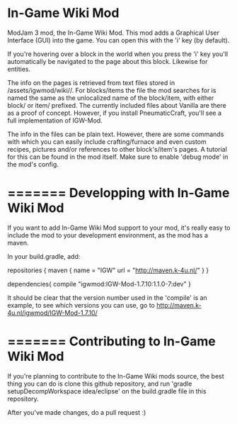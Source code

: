 In-Game Wiki Mod
=======

ModJam 3 mod, the In-Game Wiki Mod. This mod adds a Graphical User Interface (GUI) into the game. You can open this with the 'i' key (by default).

If you're hovering over a block in the world when you press the 'i' key you'll automatically be navigated to the page about this block. Likewise for entities.

The info on the pages is retrieved from text files stored in /assets/igwmod/wiki/<language>/. For blocks/items the file the mod searches for is named the same as the unlocalized name of the block/item, with either block/ or item/ prefixed. The currently included files about Vanilla are there as a proof of concept. However, if you install PneumaticCraft, you'll see a full implementation of IGW-Mod.

The info in the files can be plain text. However, there are some commands with which you can easily include crafting/furnace and even custom recipes, pictures and/or references to other block's/item's pages. A tutorial for this can be found in the mod itself. Make sure to enable 'debug mode' in the mod's config.

=======
Developping with In-Game Wiki Mod
=======
If you want to add In-Game Wiki Mod support to your mod, it's really easy to include the mod to your development environment, as the mod has a maven.

In your build.gradle, add:

repositories {
		maven {
			name = "IGW"
			url = "http://maven.k-4u.nl/"
		}
}

dependencies{
	compile "igwmod:IGW-Mod-1.7.10:1.1.0-7:dev"
}

It should be clear that the version number used in the 'compile' is an example, to see which versions you can use, go to http://maven.k-4u.nl/igwmod/IGW-Mod-1.7.10/

=======
Contributing to In-Game Wiki Mod
=======
If you're planning to contribute to the In-Game Wiki mods source, the best thing you can do is clone this github repository, and run 'gradle setupDecompWorkspace idea/eclipse' on the build.gradle file in this repository.

After you've made changes, do a pull request :)